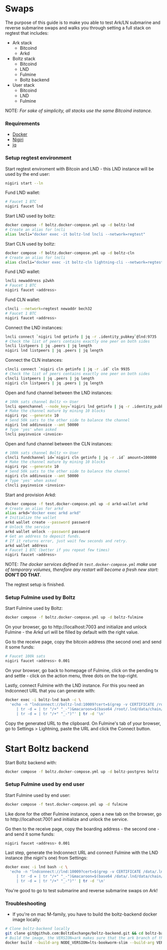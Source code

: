 # Swaps

The purpose of this guide is to make you able to test Ark/LN submarine and reverse submarine swaps and walks you through setting a full stack on regtest that includes:

- Ark stack
  - Bitcoind
  - Arkd
- Boltz stack
  - Bitcoind
  - LND
  - Fulmine
  - Boltz backend
- User stack
  - Bitcoind
  - LND
  - Fulmine

NOTE: *For sake of simplicity, all stacks use the same Bitcoind instance.*

### Requirements

* [Docker](https://docs.docker.com/engine/install/)
* [Nigiri](https://nigiri.vulpem.com/)
* [jq](https://formulae.brew.sh/formula/jq)


### Setup regtest environment

Start regtest enviroment with Bitcoin and LND - this LND instance will be used by the end user:

```sh
nigiri start --ln
```

Fund LND wallet:

```sh
# Faucet 1 BTC
nigiri faucet lnd
```

Start LND used by boltz:

```sh
docker compose -f boltz.docker-compose.yml up -d boltz-lnd
# Create an alias for lncli
alias lncli="docker exec -it boltz-lnd lncli --network=regtest"
```

Start CLN used by boltz:

```sh
docker compose -f boltz.docker-compose.yml up -d boltz-cln
# Create an alias for lncli
alias clncli="docker exec -it boltz-cln lightning-cli --network=regtest"
```


Fund LND wallet:

```sh
lncli newaddress p2wkh
# Faucet 1 BTC
nigiri faucet <address>
```

Fund CLN wallet:

```sh 
clncli --network=regtest newaddr bech32
# Faucet 1 BTC
nigiri faucet <address>
```

Connect the LND instances:

```sh
lncli connect `nigiri lnd getinfo | jq -r .identity_pubkey`@lnd:9735
# Check the list of peers contains exactly one peer on both sides
lncli listpeers | jq .peers | jq length
nigiri lnd listpeers | jq .peers | jq length
```

Connect the CLN instances:

```sh
clncli connect `nigiri cln getinfo | jq -r .id` cln 9935
# Check the list of peers contains exactly one peer on both sides
clncli listpeers | jq .peers | jq length
nigiri cln listpeers | jq .peers | jq length
```


Open and fund channel between the LND instances:

```sh
# 100k sats channel Boltz <> User
lncli openchannel --node_key=`nigiri lnd getinfo | jq -r .identity_pubkey` --local_amt=100000
# Make the channel mature by mining 10 blocks
nigiri rpc --generate 10
# Send 50k sats to the other side to balance the channel
nigiri lnd addinvoice --amt 50000
# Type 'yes' when asked
lncli payinvoice <invoice>
```

Open and fund channel between the CLN instances:

```sh
# 100k sats channel Boltz <> User
clncli fundchannel id=`nigiri cln getinfo | jq -r .id` amount=100000
# Make the channel mature by mining 10 blocks
nigiri rpc --generate 10
# Send 50k sats to the other side to balance the channel
nigiri cln addinvoice --amt 50000
# Type 'yes' when asked
clncli payinvoice <invoice>
```


Start and provision Arkd:

```sh
docker compose -f test.docker-compose.yml up -d arkd-wallet arkd
# Create an alias for arkd
alias arkd="docker exec arkd arkd"
# Initialize the wallet
arkd wallet create --password password
# Unlock the service
arkd wallet unlock --password password
# Get an address to deposit funds.
# If it returns error, just wait few seconds and retry.
arkd wallet address
# Faucet 1 BTC (better if you repeat few times)
nigiri faucet <address>
```

NOTE: *The docker services defined in `test.docker-compose.yml` make use of temporary volumes, therefore any restart will become a fresh new start:* **DON'T DO THAT**.

The regtest setup is finished.

### Setup Fulmine used by Boltz

Start Fulmine used by Boltz:

```sh
docker compose -f boltz.docker-compose.yml up -d boltz-fulmine
```

On your browser, go to http://localhost:7003 and initialize and unlock Fulmine - the Arkd url will be filled by default with the right value.

Go to the receive page, copy the bitcoin address (the second one) and send it some funds:

```sh
# Faucet 100k sats
nigiri faucet <address> 0.001
```

On your browser, go back to homepage of Fulmine, click on the pending tx and settle - click on the action menu, three dots on the top-right.

Lastly, connect Fulmine with the LND instance. For this you need an lndconnect URL that you can generate with:

```sh
docker exec -i boltz-lnd bash -c \
  'echo -n "lndconnect://boltz-lnd:10009?cert=$(grep -v CERTIFICATE /root/.lnd/tls.cert \
     | tr -d = | tr "/+" "_-")&macaroon=$(base64 /root/.lnd/data/chain/bitcoin/regtest/admin.macaroon \
     | tr -d = | tr "/+" "_-")"' | tr -d '\n'
```

Copy the generated URL to the clipboard. On Fulmine's tab of your browser, go to Settings > Lightning, paste the URL and click the Connect button.

# Start Boltz backend

Start Boltz backend with:

```sh
docker compose -f boltz.docker-compose.yml up -d boltz-postgres boltz
```


### Setup Fulmine used by end user

Start Fulmine used by end user:

```sh
docker compose -f test.docker-compose.yml up -d fulmine
```

Like done for the other Fulmine instance, open a new tab on the browser, go to http://localhost:7001 and initialize and unlock the service.

Go then to the receive page, copy the boarding address - the second one - and send it some funds:

```sh
nigiri faucet <address> 0.001
```

Last step, generate the lndconnect URL and connect Fulmine with the LND instance (the nigiri's one) from Settings:

```sh
docker exec -i lnd bash -c \
  'echo -n "lndconnect://lnd:10009?cert=$(grep -v CERTIFICATE /data/.lnd/tls.cert \
     | tr -d = | tr "/+" "_-")&macaroon=$(base64 /data/.lnd/data/chain/bitcoin/regtest/admin.macaroon \
     | tr -d = | tr "/+" "_-")"' | tr -d '\n'
```

You're good to go to test submarine and reverse submarine swaps on Ark!

### Troubleshooting

* If you're on mac M-family, you have to build the boltz-backend docker image locally:
```sh
# Clone boltz-backend locally
git clone git@github.com:BoltzExchange/boltz-backend.git && cd boltz-backend
# Build the image, the VERSION=ark makes sure that the ark branch of the repo is built. 
docker build --build-arg NODE_VERSION=lts-bookworm-slim --build-arg VERSION=ark -t boltz/boltz:ark -f docker/boltz/Dockerfile .
```

